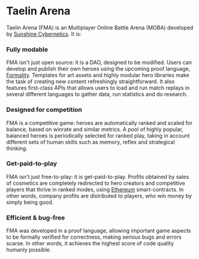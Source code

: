 Taelin Arena
============

Taelin Arena (FMA) is an Multiplayer Online Battle Arena
(MOBA) developed by [Sunshine
Cybernetics](http://sunshinecybernetics.com/). It is:

### Fully modable

FMA isn't just open source: it is a DAO, designed to be
modified. Users can develop and publish their own heroes
using the upcoming proof language,
[Formality](https://github.com/moonad/formality). Templates
for art assets and highly modular hero libraries make the
task of creating new content refreshingly straightforward.
It also features first-class APIs that allows users to load
and run match replays in several different languages to
gather data, run statistics and do research. 

### Designed for competition

FMA is a competitive game: heroes are automatically ranked
and scaled for balance, based on winrate and similar
metrics. A pool of highly popular, balanced heroes is
periodically selected for ranked play, taking in account
different sets of human skills such as memory, reflex and
strategical thinking.

### Get-paid-to-play

FMA isn't just free-to-play: it is get-paid-to-play. Profits
obtained by sales of cosmetics are completely redirected to
hero creators and competitive players that thrive in ranked
modes, using [Ethereum](https://github.com/ethereum)
smart-contracts. In other words, company profits are
distributed to players, who win money by simply being good.

### Efficient & bug-free

FMA was developed in a proof language, allowing important
game aspects to be formally verified for correctness, making
serious bugs and errors scarse. In other words, it achieves
the highest score of code quality humanly possible.
